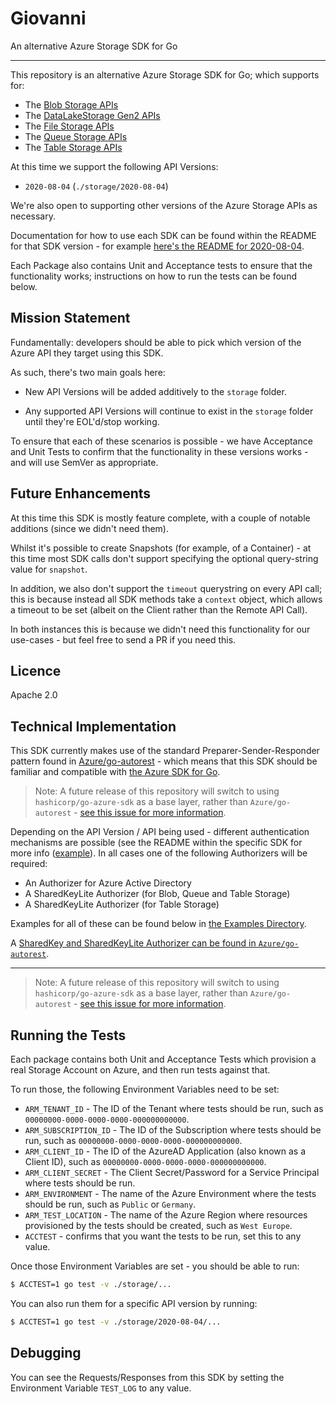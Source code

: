 # Giovanni

An alternative Azure Storage SDK for Go

---

This repository is an alternative Azure Storage SDK for Go; which supports for:

- The [Blob Storage APIs](https://docs.microsoft.com/en-us/rest/api/storageservices/blob-service-rest-api)
- The [DataLakeStorage Gen2 APIs](https://docs.microsoft.com/en-us/rest/api/storageservices/data-lake-storage-gen2)
- The [File Storage APIs](https://docs.microsoft.com/en-us/rest/api/storageservices/file-service-rest-api)
- The [Queue Storage APIs](https://docs.microsoft.com/en-us/rest/api/storageservices/queue-service-rest-api)
- The [Table Storage APIs](https://docs.microsoft.com/en-us/rest/api/storageservices/table-service-rest-api)

At this time we support the following API Versions:

* `2020-08-04` (`./storage/2020-08-04`)

We're also open to supporting other versions of the Azure Storage APIs as necessary.

Documentation for how to use each SDK can be found within the README for that SDK version - for example [here's the README for 2020-08-04](storage/2020-08-04/README.md).

Each Package also contains Unit and Acceptance tests to ensure that the functionality works; instructions on how to run the tests can be found below.

## Mission Statement

Fundamentally: developers should be able to pick which version of the Azure API they target using this SDK.

As such, there's two main goals here:

* New API Versions will be added additively to the `storage` folder.

* Any supported API Versions will continue to exist in the `storage` folder until they're EOL'd/stop working.

To ensure that each of these scenarios is possible - we have Acceptance and Unit Tests to confirm that the functionality in these versions works - and will use SemVer as appropriate.

## Future Enhancements

At this time this SDK is mostly feature complete, with a couple of notable additions (since we didn't need them).

Whilst it's possible to create Snapshots (for example, of a Container) - at this time most SDK calls don't support specifying the optional query-string value for `snapshot`.

In addition, we also don't support the `timeout` querystring on every API call; this is because instead all SDK methods take a `context` object, which allows a timeout to be set (albeit on the Client rather than the Remote API Call).

In both instances this is because we didn't need this functionality for our use-cases - but feel free to send a PR if you need this.

## Licence

Apache 2.0

## Technical Implementation

This SDK currently makes use of the standard Preparer-Sender-Responder pattern found in [Azure/go-autorest](https://github.com/Azure/go-autorest) - which means that this SDK should be familiar and compatible with [the Azure SDK for Go](https://github.com/Azure/azure-sdk-for-go).

> Note: A future release of this repository will switch to using `hashicorp/go-azure-sdk` as a base layer, rather than `Azure/go-autorest` - [see this issue for more information](https://github.com/tombuildsstuff/giovanni/issues/68).

Depending on the API Version / API being used - different authentication mechanisms are possible (see the README within the specific SDK for more info ([example](storage/2020-08-04/blob/accounts/README.md)). In all cases one of the following Authorizers will be required:

* An Authorizer for Azure Active Directory
* A SharedKeyLite Authorizer (for Blob, Queue and Table Storage)
* A SharedKeyLite Authorizer (for Table Storage)

Examples for all of these can be found below in [the Examples Directory](examples/).

A [SharedKey and SharedKeyLite Authorizer can be found in `Azure/go-autorest`](https://github.com/Azure/go-autorest/blob/ee71315119d4d7088d74ca9fcbc7301ce2ed2bc1/autorest/authorization_storage.go#L30-L48).

---

> Note: A future release of this repository will switch to using `hashicorp/go-azure-sdk` as a base layer, rather than `Azure/go-autorest` - [see this issue for more information](https://github.com/tombuildsstuff/giovanni/issues/68).

## Running the Tests

Each package contains both Unit and Acceptance Tests which provision a real Storage Account on Azure, and then run tests against that.

To run those, the following Environment Variables need to be set:

* `ARM_TENANT_ID` - The ID of the Tenant where tests should be run, such as `00000000-0000-0000-0000-000000000000`.
* `ARM_SUBSCRIPTION_ID` - The ID of the Subscription where tests should be run, such as `00000000-0000-0000-0000-000000000000`.
* `ARM_CLIENT_ID` - The ID of the AzureAD Application (also known as a Client ID), such as `00000000-0000-0000-0000-000000000000`.
* `ARM_CLIENT_SECRET` - The Client Secret/Password for a Service Principal where tests should be run.
* `ARM_ENVIRONMENT` - The name of the Azure Environment where the tests should be run, such as `Public` or `Germany`.
* `ARM_TEST_LOCATION` - The name of the Azure Region where resources provisioned by the tests should be created, such as `West Europe`.
* `ACCTEST` - confirms that you want the tests to be run, set this to any value.

Once those Environment Variables are set - you should be able to run:

```bash
$ ACCTEST=1 go test -v ./storage/...
```

You can also run them for a specific API version by running:

```bash
$ ACCTEST=1 go test -v ./storage/2020-08-04/...
```

## Debugging

You can see the Requests/Responses from this SDK by setting the Environment Variable `TEST_LOG` to any value.
